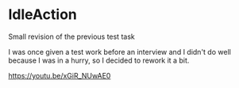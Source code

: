 # IdleAction
Small revision of the previous test task

I was once given a test work before an interview 
and I didn't do well because I was in a hurry, 
so I decided to rework it a bit.


https://youtu.be/xGiR_NUwAE0

